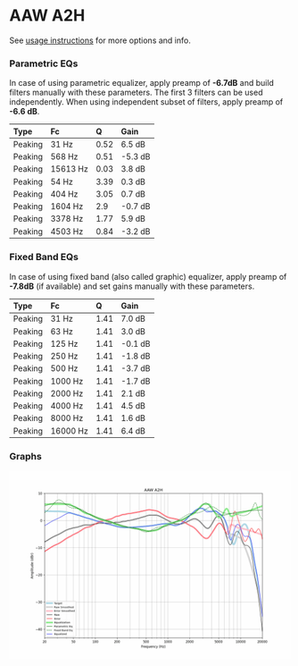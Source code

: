 # AAW A2H
See [usage instructions](https://github.com/jaakkopasanen/AutoEq#usage) for more options and info.

### Parametric EQs
In case of using parametric equalizer, apply preamp of **-6.7dB** and build filters manually
with these parameters. The first 3 filters can be used independently.
When using independent subset of filters, apply preamp of **-6.6 dB**.

| Type    | Fc       |    Q | Gain    |
|:--------|:---------|:-----|:--------|
| Peaking | 31 Hz    | 0.52 | 6.5 dB  |
| Peaking | 568 Hz   | 0.51 | -5.3 dB |
| Peaking | 15613 Hz | 0.03 | 3.8 dB  |
| Peaking | 54 Hz    | 3.39 | 0.3 dB  |
| Peaking | 404 Hz   | 3.05 | 0.7 dB  |
| Peaking | 1604 Hz  | 2.9  | -0.7 dB |
| Peaking | 3378 Hz  | 1.77 | 5.9 dB  |
| Peaking | 4503 Hz  | 0.84 | -3.2 dB |

### Fixed Band EQs
In case of using fixed band (also called graphic) equalizer, apply preamp of **-7.8dB**
(if available) and set gains manually with these parameters.

| Type    | Fc       |    Q | Gain    |
|:--------|:---------|:-----|:--------|
| Peaking | 31 Hz    | 1.41 | 7.0 dB  |
| Peaking | 63 Hz    | 1.41 | 3.0 dB  |
| Peaking | 125 Hz   | 1.41 | -0.1 dB |
| Peaking | 250 Hz   | 1.41 | -1.8 dB |
| Peaking | 500 Hz   | 1.41 | -3.7 dB |
| Peaking | 1000 Hz  | 1.41 | -1.7 dB |
| Peaking | 2000 Hz  | 1.41 | 2.1 dB  |
| Peaking | 4000 Hz  | 1.41 | 4.5 dB  |
| Peaking | 8000 Hz  | 1.41 | 1.6 dB  |
| Peaking | 16000 Hz | 1.41 | 6.4 dB  |

### Graphs
![](./AAW%20A2H.png)